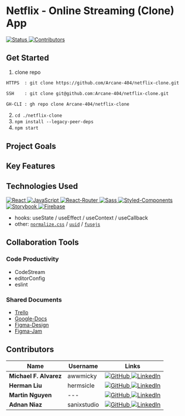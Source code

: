 # Netflix - Online Streaming (Clone) App

[ ![Status][Badge-Status] ][Site-Page]
[ ![Contributors][Badge-Contributors] ](#Contributors)
<!-- [ ![Netlify Status][Badge-Netlify] ][Netlify] -->

## Get Started

1. clone repo
```txt
HTTPS  : git clone https://github.com/Arcane-404/netflix-clone.git

SSH    : git clone git@github.com:Arcane-404/netflix-clone.git

GH-CLI : gh repo clone Arcane-404/netflix-clone
```
2. `cd ./netflix-clone`
3. `npm install --legacy-peer-deps`
4. `npm start`

## Project Goals
## Key Features

## Technologies Used

[ ![React][Badge-React] ][React]
[ ![JavaScript][Badge-JavaScript] ][JavaScript]
[ ![React-Router][Badge-React-Router] ][React-Router]
[ ![Sass][Badge-Sass] ][Sass]
[ ![Styled-Components][Badge-Styled-Components] ][Styled-Components]
[ ![Storybook][Badge-Storybook] ][Storybook]
[ ![Firebase][Badge-Firebase] ][Firebase]
- hooks:
useState /
useEffect /
useContext /
useCallback
- other:
[`normalize.css`][styled-normalize] /
[`uuid`][uuid] /
[`fusejs`][fusejs]
<!-- [`remix-icon`][remix-icon] / -->

## Collaboration Tools

### Code Productivity

- CodeStream
- editorConfig
- eslint

### Shared Documents

- [Trello][Trello]
- [Google-Docs][Google-Docs]
- [Figma-Design][Figma-Design]
- [Figma-Jam][Figma-Jam]

## Contributors

| Name  | Username  | Links |
| ----- | --------- | ----- |
| **Michael F. Alvarez** | awwmicky   | [ ![GitHub][Badge-GitHub] ][Micky-GitHub] [ ![LinkedIn][Badge-LinkedIn] ][Micky-LinkedIn] |
| **Herman Liu**         | hermsicle  | [ ![GitHub][Badge-GitHub] ][Herman-GitHub] [ ![LinkedIn][Badge-LinkedIn] ][Herman-LinkedIn] |
| **Martin Nguyen**      | --- | [ ![GitHub][Badge-GitHub] ][Martin-GitHub] [ ![LinkedIn][Badge-LinkedIn] ][Martin-LinkedIn] |
| **Adnan Niaz**         | sanixstudio | [ ![GitHub][Badge-GitHub] ][Adnan-GitHub] [ ![LinkedIn][Badge-LinkedIn] ][Adnan-LinkedIn] |

<!--  -->

<!-- status: Live_App | Debug | In_Development -->
<!-- badge color: success | important | informational -->
[Badge-Status]: https://img.shields.io/badge/Status-In_Development-informational?style=for-the-badge
[Badge-Contributors]: https://img.shields.io/github/contributors/Arcane-404/netflix-clone?color=lightgreen&style=for-the-badge
[Site-Page]: https://the-netflix-clone.netlify.app/

[Badge-Netlify]: https://api.netlify.com/api/v1/badges/47b0d6c7-6655-4410-9aa7-f85789a646b2/deploy-status
[Netlify]: https://app.netlify.com/sites/the-netflix-clone/deploys


<!-- Technology Link -->
[React]: https://reactjs.org/
[Sass]: https://sass-lang.com/
[React-Router]: https://reactrouter.com/
[JavaScript]: http://vanilla-js.com/
[Styled-Components]: https://styled-components.com/
[Storybook]: https://storybook.js.org/
[Firebase]: https://firebase.google.com/

<!-- Technology Badge -->
[Badge-React]: https://img.shields.io/badge/-React-20232A.svg?&style=for-the-badge&logo=React&logoColor=61DAFB
[Badge-JavaScript]: https://img.shields.io/badge/-JavaScript-323330.svg?&style=for-the-badge&logo=JavaScript&logoColor=F0DB4F
[Badge-React-Router]: https://img.shields.io/badge/-React_Router-CA4245.svg?style=for-the-badge&logo=React-Router&logoColor=FFF
[Badge-Sass]: https://img.shields.io/badge/-Sass-hotpink.svg?&style=for-the-badge&logo=Sass&logoColor=FFF
[Badge-Styled-Components]: https://img.shields.io/badge/-Styled_Components-DB7093.svg?&style=for-the-badge&logo=Styled-Components&logoColor=FFF
[Badge-Storybook]: https://img.shields.io/badge/-Storybook-F0608A.svg?&style=for-the-badge&logo=Storybook&logoColor=FFF
[Badge-Firebase]: https://img.shields.io/badge/-Firebase-FFCB2B.svg?&style=for-the-badge&logo=Firebase&logoColor=333


<!-- Other Technology Link & Badge -->
[styled-normalize]: https://necolas.github.io/normalize.css/
[remix-icon]: https://www.npmjs.com/package/remixicon-react
[uuid]: https://www.npmjs.com/package/uuid
[fusejs]: https://fusejs.io/

<!-- Productivity Tools Link -->
[Trello]: https://trello.com/b/ua1epL8D/netflix-clone
[Google-Docs]: https://docs.google.com/document/d/1cVYFRZrMNB_DM8Zqk7nY0m7LTcVHEGx03nTi7N7ifdo/edit?usp=sharing
[Figma-Jam]: https://www.figma.com/file/uV72mjoGtFQXgk2wWZ6ImV/brainstorm-netflix-clone-app?node-id=0%3A1
[Figma-Design]: https://www.figma.com/file/6Ckhfg9bMKDB2IP62qXCQa/design-netflix-clone-app?node-id=0%3A1

<!-- Contributors Link -->
[Micky-GitHub]: https://github.com/awwmicky
[Micky-LinkedIn]: https://www.linkedin.com/in/awwmicky/
[Herman-GitHub]: https://github.com/hermsicle
[Herman-LinkedIn]: https://www.linkedin.com/in/hermanliu168/
[Martin-GitHub]: https://github.com/Martinn80
[Martin-LinkedIn]: https://www.linkedin.com/in/ngumartin/
[Adnan-GitHub]: https://github.com/sanixstudio
[Adnan-LinkedIn]: https://www.linkedin.com/in/sanixstudio/

<!-- Contributors Badge -->
[Badge-GitHub]: https://img.shields.io/badge/-GitHub-black.svg?style=for-the-badge&logo=GitHub&colorB=555
[Badge-LinkedIn]: https://img.shields.io/badge/-LinkedIn-black.svg?style=for-the-badge&logo=linkedin&colorB=555
